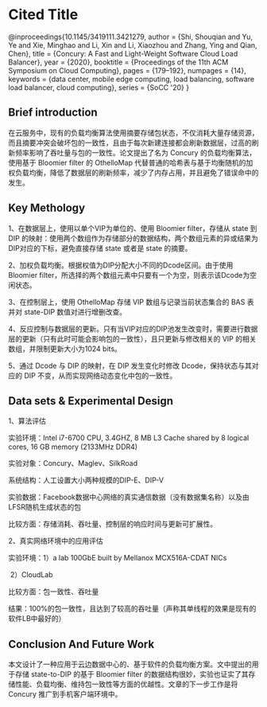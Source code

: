 # Cited Title

@inproceedings{10.1145/3419111.3421279,
author = {Shi, Shouqian and Yu, Ye and Xie, Minghao and Li, Xin and Li, Xiaozhou and Zhang, Ying and Qian, Chen},
title = {Concury: A Fast and Light-Weight Software Cloud Load Balancer},
year = {2020},
booktitle = {Proceedings of the 11th ACM Symposium on Cloud Computing},
pages = {179–192},
numpages = {14},
keywords = {data center, mobile edge computing, load balancing, software load balancer, cloud computing},
series = {SoCC '20}
}


## Brief introduction

在云服务中，现有的负载均衡算法使用摘要存储包状态，不仅消耗大量存储资源，而且摘要冲突会破坏包的一致性，且由于每次新建连接都会刷新数据层，过高的刷新频率影响了吞吐量与包的一致性。论文提出了名为 Concury 的负载均衡算法，使用基于 Bloomier filter 的 OthelloMap 代替普通的哈希表与基于均衡随机的加权负载均衡，降低了数据层的刷新频率，减少了内存占用，并且避免了错误命中的发生。

## Key Methology

1、在数据层上，使用以单个VIP为单位的、使用 Bloomier filter，存储从 state 到 DIP 的映射：使用两个数组作为存储部分的数据结构，两个数组元素的异或结果为DIP对应的下标，避免直接存储 state 或者是 state 的摘要。

2、加权负载均衡。根据权值为DIP分配大小不同的Dcode区间。由于使用 Bloomier filter，所选择的两个数组元素中只要有一个为空，则表示该Dcode为空闲状态。

3、在控制层上，使用 OthelloMap 存储 VIP 数组与记录当前状态集合的 BAS 表并对 state-DIP 数值对进行增删改查。

4、反应控制与数据层的更新。只有当VIP对应的DIP池发生改变时，需要进行数据层的更新（只有此时可能会影响包的一致性），且只更新与修改相关的 VIP 的相关数组，并限制更新大小为1024 bits。

5、通过 Dcode 与 DIP 的映射，在 DIP 发生变化时修改 Dcode，保持状态与其对应的 DIP 不变，从而实现网络动态变化中包的一致性。


## Data sets & Experimental Design

1、算法评估

实验环境：Intel i7-6700 CPU, 3.4GHZ, 8 MB L3 Cache shared by 8 logical cores, 16 GB memory (2133MHz DDR4)

实验对象：Concury、Maglev、SilkRoad

系统结构：人工设置大小两种规模的DIP-E、DIP-V

实验数据：Facebook数据中心网络的真实通信数据（没有数据集名称）以及由LFSR随机生成状态的包

比较方面：存储消耗、吞吐量、控制层的响应时间与更新可扩展性。

2、真实网络环境中的应用评估

实验环境：1）a lab 100GbE built by Mellanox MCX516A-CDAT NICs

​				   2）CloudLab

比较方面：包一致性、吞吐量

结果：100%的包一致性，且达到了较高的吞吐量（声称其单线程的效果是现有的软件LB中最好的）


## Conclusion And Future Work

本文设计了一种应用于云边数据中心的、基于软件的负载均衡方案。文中提出的用于存储 state-to-DIP 的基于 Bloomier filter 的数据结构很妙，实验也证实了其存储性能、负载均衡、维持包一致性等方面的优越性。文章的下一步工作是将 Concury 推广到手机客户端环境中。
